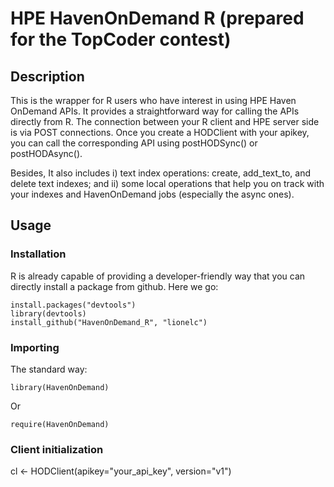 # HPE HavenOnDemand R (prepared for the TopCoder contest)

## Description
 This is the wrapper for R users who have interest in using HPE Haven OnDemand APIs. It provides a straightforward way for calling the APIs directly from R. The connection between your R client and HPE server side is via POST connections. Once you create a HODClient with your apikey, you can call the corresponding API using postHODSync() or postHODAsync(). 
 
 Besides, It also includes i) text index operations: create, add_text_to, and delete text indexes; and ii) some local operations that help you on track with your indexes and HavenOnDemand jobs (especially the async ones).

## Usage

### Installation

R is already capable of providing a developer-friendly way that you can directly install a package from github. Here we go:

```
install.packages("devtools")
library(devtools)
install_github("HavenOnDemand_R", "lionelc")
```

### Importing

The standard way: 
```
library(HavenOnDemand)
```
Or
```
require(HavenOnDemand)
```

### Client initialization

cl <- HODClient(apikey="your_api_key", version="v1")



